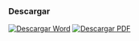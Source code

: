 
### Descargar

<a href="#"><img src="../imagenes/icono-word.png" alt="Descargar Word"></a> <a href="reglamento-propietarios-poseedores-animales-caninos-felinos.pdf"><img src="../imagenes/icono-pdf.png" alt="Descargar PDF"></a>
